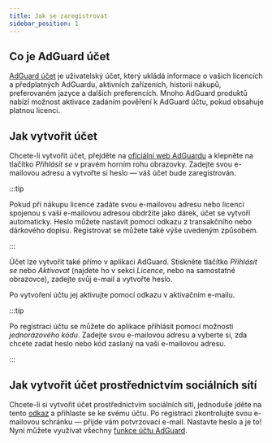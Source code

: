 ```yaml
---
title: Jak se zaregistrovat
sidebar_position: 1
---
```


## Co je AdGuard účet

[AdGuard účet](https://my.adguard.com/) je uživatelský účet, který ukládá informace o vašich licencích a předplatných AdGuardu, aktivních zařízeních, historii nákupů, preferovaném jazyce a dalších preferencích. Mnoho AdGuard produktů nabízí možnost aktivace zadáním pověření k AdGuard účtu, pokud obsahuje platnou licenci.

## Jak vytvořit účet

Chcete-li vytvořit účet, přejděte na [oficiální web AdGuardu](https://adguard.com/welcome.html) a klepněte na tlačítko *Přihlásit se* v pravém horním rohu obrazovky. Zadejte svou e-mailovou adresu a vytvořte si heslo — váš účet bude zaregistrován.

:::tip

Pokud při nákupu licence zadáte svou e-mailovou adresu nebo licenci spojenou s vaší e-mailovou adresou obdržíte jako dárek, účet se vytvoří automaticky. Heslo můžete nastavit pomocí odkazu z transakčního nebo dárkového dopisu. Registrovat se můžete také výše uvedeným způsobem.

:::

Účet lze vytvořit také přímo v aplikaci AdGuard. Stiskněte tlačítko *Přihlásit se* nebo *Aktivovat* (najdete ho v sekci *Licence*, nebo na samostatné obrazovce), zadejte svůj e-mail a vytvořte heslo.

Po vytvoření účtu jej aktivujte pomocí odkazu v aktivačním e-mailu.

:::tip

Po registraci účtu se můžete do aplikace přihlásit pomocí možnosti *jednorázového kódu*. Zadejte svou e-mailovou adresu a vyberte si, zda chcete zadat heslo nebo kód zaslaný na vaši e-mailovou adresu.

:::

## Jak vytvořit účet prostřednictvím sociálních sítí

Chcete-li si vytvořit účet prostřednictvím sociálních sítí, jednoduše jděte na tento [odkaz](https://auth.adguard.com/login.html) a přihlaste se ke svému účtu. Po registraci zkontrolujte svou e-mailovou schránku — přijde vám potvrzovací e-mail. Nastavte heslo a je to! Nyní můžete využívat všechny [funkce účtu AdGuard](https://adguard.com/kb/general/account/features/).
